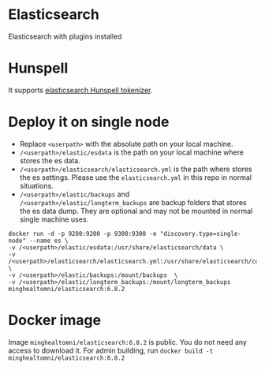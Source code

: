 # Elasticsearch
Elasticsearch with plugins installed

# Hunspell
It supports [elasticsearch Hunspell tokenizer](https://www.elastic.co/guide/en/elasticsearch/reference/6.8/analysis-hunspell-tokenfilter.html).

# Deploy it on single node
* Replace `<userpath>` with the absolute path on your local machine.
* `/<userpath>/elastic/esdata` is the path on your local machine where stores the es data.
* `/<userpath>/elasticsearch/elasticsearch.yml` is the path where stores the es settings. Please use the `elasticsearch.yml` in this repo in normal situations.
* `/<userpath>/elastic/backups` and `/<userpath>/elastic/longterm_backups` are backup folders that stores the es data dump. They are optional and may not be mounted in normal single machine uses.

```
docker run -d -p 9200:9200 -p 9300:9300 -e "discovery.type=single-node" --name es \
-v /<userpath>/elastic/esdata:/usr/share/elasticsearch/data \
-v /<userpath>/elasticsearch/elasticsearch.yml:/usr/share/elasticsearch/config/elasticsearch.yml \
-v /<userpath>/elastic/backups:/mount/backups  \
-v /<userpath>/elastic/longterm_backups:/mount/longterm_backups minghealtomni/elasticsearch:6.8.2
```

# Docker image
Image `minghealtomni/elasticsearch:6.8.2` is public. You do not need any access to download it.
For admin building, run `docker build -t minghealtomni/elasticsearch:6.8.2`
